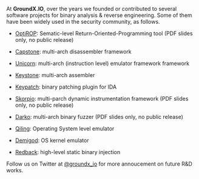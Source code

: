 At **GroundX.IO**, over the years we founded or contributed to several software projects for binary analysis & reverse engineering. Some of them have been widely used in the security community, as follows.

- [OptiROP](https://media.blackhat.com/us-13/US-13-Quynh-OptiROP-Hunting-for-ROP-Gadgets-in-Style-WP.pdf): Sematic-level Return-Oriented-Programming tool (PDF slides only, no public release)

- [Capstone](https://www.capstone-engine.org): multi-arch disassembler framework

- [Unicorn](https://www.unicorn-engine.org): multi-arch (instruction level) emulator framework
 framework
- [Keystone](https://www.keystone-engine.org): multi-arch assembler

- [Keypatch](https://www.keystone-engine.org/keypatch): binary patching plugin for IDA

- [Skorpio](/docs/Opcde2018-skorpio.pdf): multi-parch dynamic instrumentation framework (PDF slides only, no public release)

- [Darko](/docs/ZeroNights2017-darko-fuzzer.pdf): multi-arch binary fuzzer (PDF slides only, no public release)

- [Qiling](https://qiling.io): Operating System level emulator

- [Demigod](/demigod/): OS kernel emulator

- [Redback](/redback/): high-level static binary injection


Follow us on Twitter at [@groundx_io](https://twitter.com/groundx_io) for more annoucement on future R&D works.
